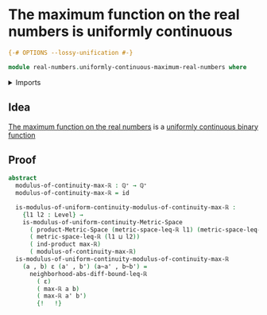 # The maximum function on the real numbers is uniformly continuous

```agda
{-# OPTIONS --lossy-unification #-}

module real-numbers.uniformly-continuous-maximum-real-numbers where
```

<details><summary>Imports</summary>

```agda
open import elementary-number-theory.addition-rational-numbers
open import elementary-number-theory.positive-rational-numbers
open import elementary-number-theory.strict-inequality-rational-numbers

open import foundation.action-on-identifications-functions
open import foundation.cartesian-product-types
open import foundation.dependent-pair-types
open import foundation.existential-quantification
open import foundation.function-types
open import foundation.transport-along-identifications
open import foundation.universe-levels

open import metric-spaces.products-metric-spaces
open import metric-spaces.uniformly-continuous-binary-functions-metric-spaces
open import metric-spaces.uniformly-continuous-functions-metric-spaces

open import real-numbers.absolute-value-real-numbers
open import real-numbers.addition-real-numbers
open import real-numbers.dedekind-real-numbers
open import real-numbers.difference-real-numbers
open import real-numbers.maximum-real-numbers
open import real-numbers.inequality-real-numbers
open import real-numbers.metric-space-of-real-numbers
open import real-numbers.rational-real-numbers
```

</details>

## Idea

[The maximum function on the real numbers](real-numbers.maximum-real-numbers.md)
is a
[uniformly continuous binary function](metric-spaces.uniformly-continuous-binary-functions-metric-spaces.md)

## Proof

```agda
abstract
  modulus-of-continuity-max-ℝ : ℚ⁺ → ℚ⁺
  modulus-of-continuity-max-ℝ = id

  is-modulus-of-uniform-continuity-modulus-of-continuity-max-ℝ :
    {l1 l2 : Level} →
    is-modulus-of-uniform-continuity-Metric-Space
      ( product-Metric-Space (metric-space-leq-ℝ l1) (metric-space-leq-ℝ l2))
      ( metric-space-leq-ℝ (l1 ⊔ l2))
      ( ind-product max-ℝ)
      ( modulus-of-continuity-max-ℝ)
  is-modulus-of-uniform-continuity-modulus-of-continuity-max-ℝ
    (a , b) ε (a' , b') (a~a' , b~b') =
      neighborhood-abs-diff-bound-leq-ℝ
        ( ε)
        ( max-ℝ a b)
        ( max-ℝ a' b')
        {!   !}
```
